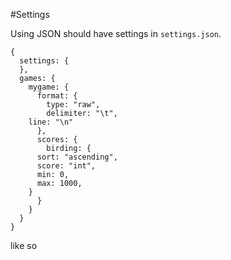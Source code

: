 #Settings

Using JSON should have settings in `settings.json`.

```
{
  settings: {
  },
  games: {
    mygame: {
      format: {
        type: "raw",
        delimiter: "\t",
	line: "\n"
      },
      scores: { 
        birding: {
	  sort: "ascending",
	  score: "int",
	  min: 0,
	  max: 1000,
	}
      }
    }
  }
}
```

like so
